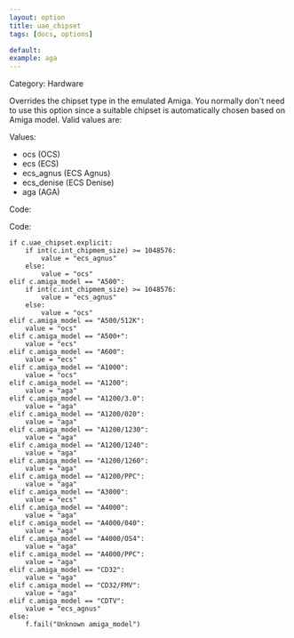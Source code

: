 ```yaml
---
layout: option
title: uae_chipset
tags: [docs, options]

default:
example: aga
---
```


Category: Hardware

Overrides the chipset type in the emulated Amiga. You normally don't need
to use this option since a suitable chipset is automatically chosen based
on Amiga model. Valid values are:

Values:
* ocs (OCS)
* ecs (ECS)
* ecs_agnus (ECS Agnus)
* ecs_denise (ECS Denise)
* aga (AGA)

Code:

Code:

    if c.uae_chipset.explicit:
        if int(c.int_chipmem_size) >= 1048576:
            value = "ecs_agnus"
        else:
            value = "ocs"
    elif c.amiga_model == "A500":
        if int(c.int_chipmem_size) >= 1048576:
            value = "ecs_agnus"
        else:
            value = "ocs"
    elif c.amiga_model == "A500/512K":
        value = "ocs"
    elif c.amiga_model == "A500+":
        value = "ecs"
    elif c.amiga_model == "A600":
        value = "ecs"
    elif c.amiga_model == "A1000":
        value = "ocs"
    elif c.amiga_model == "A1200":
        value = "aga"
    elif c.amiga_model == "A1200/3.0":
        value = "aga"
    elif c.amiga_model == "A1200/020":
        value = "aga"
    elif c.amiga_model == "A1200/1230":
        value = "aga"
    elif c.amiga_model == "A1200/1240":
        value = "aga"
    elif c.amiga_model == "A1200/1260":
        value = "aga"
    elif c.amiga_model == "A1200/PPC":
        value = "aga"
    elif c.amiga_model == "A3000":
        value = "ecs"
    elif c.amiga_model == "A4000":
        value = "aga"
    elif c.amiga_model == "A4000/040":
        value = "aga"
    elif c.amiga_model == "A4000/OS4":
        value = "aga"
    elif c.amiga_model == "A4000/PPC":
        value = "aga"
    elif c.amiga_model == "CD32":
        value = "aga"
    elif c.amiga_model == "CD32/FMV":
        value = "aga"
    elif c.amiga_model == "CDTV":
        value = "ecs_agnus"
    else:
        f.fail("Unknown amiga_model")
